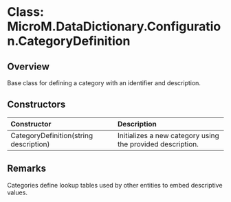 # Class: MicroM.DataDictionary.Configuration.CategoryDefinition

## Overview
Base class for defining a category with an identifier and description.

## Constructors
| Constructor | Description |
|:--|:--|
| CategoryDefinition(string description) | Initializes a new category using the provided description. |

## Remarks
Categories define lookup tables used by other entities to embed descriptive values.
